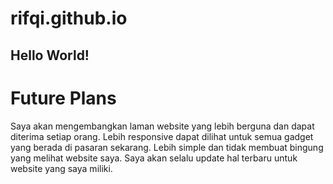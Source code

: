 # rifqi.github.io

## Hello World!

# Future Plans

Saya akan mengembangkan laman website yang lebih berguna dan dapat diterima setiap orang. Lebih responsive dapat dilihat untuk semua gadget yang berada di pasaran sekarang. Lebih simple dan tidak membuat bingung yang melihat website saya. Saya akan selalu update hal terbaru untuk website yang saya miliki.